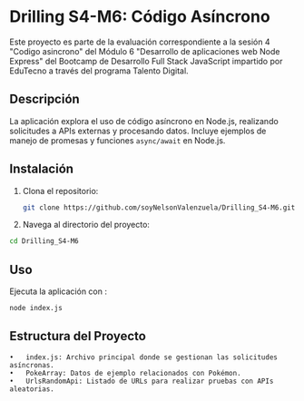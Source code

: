 # Drilling S4-M6: Código Asíncrono

Este proyecto es parte de la evaluación correspondiente a la sesión 4 "Codigo asincrono" del Módulo 6 "Desarrollo de aplicaciones web Node Express" del Bootcamp de Desarrollo Full Stack JavaScript impartido por EduTecno a través del programa Talento Digital.

## Descripción

La aplicación explora el uso de código asíncrono en Node.js, realizando solicitudes a APIs externas y procesando datos. Incluye ejemplos de manejo de promesas y funciones `async/await` en Node.js.

## Instalación

1. Clona el repositorio:
   ```bash
   git clone https://github.com/soyNelsonValenzuela/Drilling_S4-M6.git
   ```

2.	Navega al directorio del proyecto:
   ```bash
   cd Drilling_S4-M6
```

## Uso

Ejecuta la aplicación con :

```bash
node index.js
```

## Estructura del Proyecto

	•	index.js: Archivo principal donde se gestionan las solicitudes asíncronas.
	•	PokeArray: Datos de ejemplo relacionados con Pokémon.
	•	UrlsRandomApi: Listado de URLs para realizar pruebas con APIs aleatorias.
